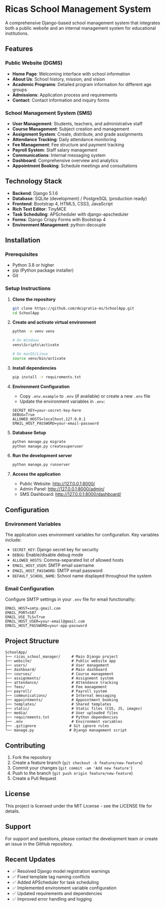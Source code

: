 # Ricas School Management System

A comprehensive Django-based school management system that integrates both a public website and an internal management system for educational institutions.

## Features

### Public Website (DGMS)
- **Home Page**: Welcoming interface with school information
- **About Us**: School history, mission, and vision
- **Academic Programs**: Detailed program information for different age groups
- **Admissions**: Application process and requirements
- **Contact**: Contact information and inquiry forms

### School Management System (SMS)
- **User Management**: Students, teachers, and administrative staff
- **Course Management**: Subject creation and management
- **Assignment System**: Create, distribute, and grade assignments
- **Attendance Tracking**: Daily attendance monitoring
- **Fee Management**: Fee structure and payment tracking
- **Payroll System**: Staff salary management
- **Communications**: Internal messaging system
- **Dashboard**: Comprehensive overview and analytics
- **Appointment Booking**: Schedule meetings and consultations

## Technology Stack

- **Backend**: Django 5.1.6
- **Database**: SQLite (development) / PostgreSQL (production ready)
- **Frontend**: Bootstrap 4, HTML5, CSS3, JavaScript
- **Rich Text Editor**: TinyMCE
- **Task Scheduling**: APScheduler with django-apscheduler
- **Forms**: Django Crispy Forms with Bootstrap 4
- **Environment Management**: python-decouple

## Installation

### Prerequisites
- Python 3.8 or higher
- pip (Python package installer)
- Git

### Setup Instructions

1. **Clone the repository**
   ```bash
   git clone https://github.com/deigratia-ms/SchoolApp.git
   cd SchoolApp
   ```

2. **Create and activate virtual environment**
   ```bash
   python -m venv venv
   
   # On Windows
   venv\Scripts\activate
   
   # On macOS/Linux
   source venv/bin/activate
   ```

3. **Install dependencies**
   ```bash
   pip install -r requirements.txt
   ```

4. **Environment Configuration**
   - Copy `.env.example` to `.env` (if available) or create a new `.env` file
   - Update the environment variables in `.env`:
   ```env
   SECRET_KEY=your-secret-key-here
   DEBUG=True
   ALLOWED_HOSTS=localhost,127.0.0.1
   EMAIL_HOST_PASSWORD=your-email-password
   ```

5. **Database Setup**
   ```bash
   python manage.py migrate
   python manage.py createsuperuser
   ```

6. **Run the development server**
   ```bash
   python manage.py runserver
   ```

7. **Access the application**
   - Public Website: http://127.0.0.1:8000/
   - Admin Panel: http://127.0.0.1:8000/admin/
   - SMS Dashboard: http://127.0.0.1:8000/dashboard/

## Configuration

### Environment Variables

The application uses environment variables for configuration. Key variables include:

- `SECRET_KEY`: Django secret key for security
- `DEBUG`: Enable/disable debug mode
- `ALLOWED_HOSTS`: Comma-separated list of allowed hosts
- `EMAIL_HOST_USER`: SMTP email username
- `EMAIL_HOST_PASSWORD`: SMTP email password
- `DEFAULT_SCHOOL_NAME`: School name displayed throughout the system

### Email Configuration

Configure SMTP settings in your `.env` file for email functionality:
```env
EMAIL_HOST=smtp.gmail.com
EMAIL_PORT=587
EMAIL_USE_TLS=True
EMAIL_HOST_USER=your-email@gmail.com
EMAIL_HOST_PASSWORD=your-app-password
```

## Project Structure

```
SchoolApp/
├── ricas_school_manager/     # Main Django project
├── website/                  # Public website app
├── users/                    # User management
├── dashboard/                # Main dashboard
├── courses/                  # Course management
├── assignments/              # Assignment system
├── attendance/               # Attendance tracking
├── fees/                     # Fee management
├── payroll/                  # Payroll system
├── communications/           # Internal messaging
├── appointments/             # Appointment booking
├── templates/                # Shared templates
├── static/                   # Static files (CSS, JS, images)
├── media/                    # User uploaded files
├── requirements.txt          # Python dependencies
├── .env                      # Environment variables
├── .gitignore               # Git ignore rules
└── manage.py                # Django management script
```

## Contributing

1. Fork the repository
2. Create a feature branch (`git checkout -b feature/new-feature`)
3. Commit your changes (`git commit -am 'Add new feature'`)
4. Push to the branch (`git push origin feature/new-feature`)
5. Create a Pull Request

## License

This project is licensed under the MIT License - see the LICENSE file for details.

## Support

For support and questions, please contact the development team or create an issue in the GitHub repository.

## Recent Updates

- ✅ Resolved Django model registration warnings
- ✅ Fixed template tag naming conflicts
- ✅ Added APScheduler for task scheduling
- ✅ Implemented environment variable configuration
- ✅ Updated requirements and dependencies
- ✅ Improved error handling and logging
